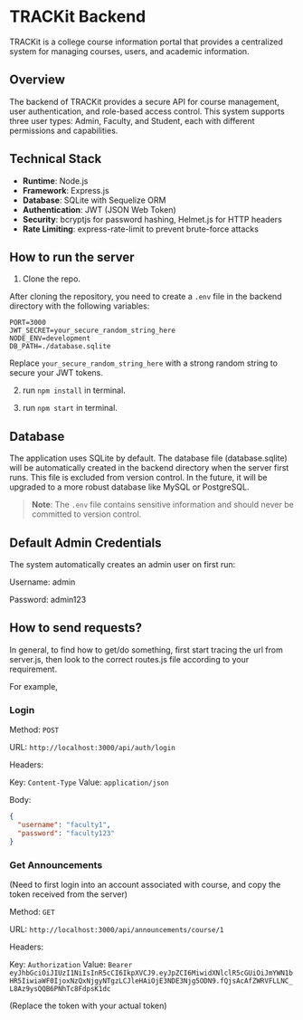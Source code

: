 # TRACKit Backend

TRACKit is a college course information portal that provides a centralized system for managing courses, users, and academic information.

## Overview

The backend of TRACKit provides a secure API for course management, user authentication, and role-based access control. This system supports three user types: Admin, Faculty, and Student, each with different permissions and capabilities.

## Technical Stack

- **Runtime**: Node.js
- **Framework**: Express.js
- **Database**: SQLite with Sequelize ORM
- **Authentication**: JWT (JSON Web Token)
- **Security**: bcryptjs for password hashing, Helmet.js for HTTP headers
- **Rate Limiting**: express-rate-limit to prevent brute-force attacks

## How to run the server

1. Clone the repo.

After cloning the repository, you need to create a `.env` file in the backend directory with the following variables:

```
PORT=3000
JWT_SECRET=your_secure_random_string_here
NODE_ENV=development
DB_PATH=./database.sqlite
```

Replace `your_secure_random_string_here` with a strong random string to secure your JWT tokens.

2. run `npm install` in terminal.

3. run `npm start` in terminal.

## Database

The application uses SQLite by default. The database file (database.sqlite) will be
automatically created in the backend directory when the server first runs. This file
is excluded from version control.
In the future, it will be upgraded to a more robust database like MySQL or PostgreSQL.

> **Note**: The `.env` file contains sensitive information and should never be committed to version control.

## Default Admin Credentials

The system automatically creates an admin user on first run:

Username: admin

Password: admin123

## How to send requests?

In general, to find how to get/do something, first start tracing the url from server.js, then look to the correct routes.js file according to your requirement.

For example,

### Login

Method: `POST`

URL: `http://localhost:3000/api/auth/login`

Headers:

Key: `Content-Type`
Value: `application/json`

Body:

```json
{
  "username": "faculty1",
  "password": "faculty123"
}
```

### Get Announcements

(Need to first login into an account associated with course, and copy the token received from the server)

Method: `GET`

URL: `http://localhost:3000/api/announcements/course/1`

Headers:

Key: `Authorization`
Value: `Bearer eyJhbGciOiJIUzI1NiIsInR5cCI6IkpXVCJ9.eyJpZCI6MiwidXNlclR5cGUiOiJmYWN1bHR5IiwiaWF0IjoxNzQxNjgyNTgzLCJleHAiOjE3NDE3Njg5ODN9.fQjsAcAfZWRVFLLNC_L8Az9ysQQB6PNhTc8FdpsK1dc`

(Replace the token with your actual token)
